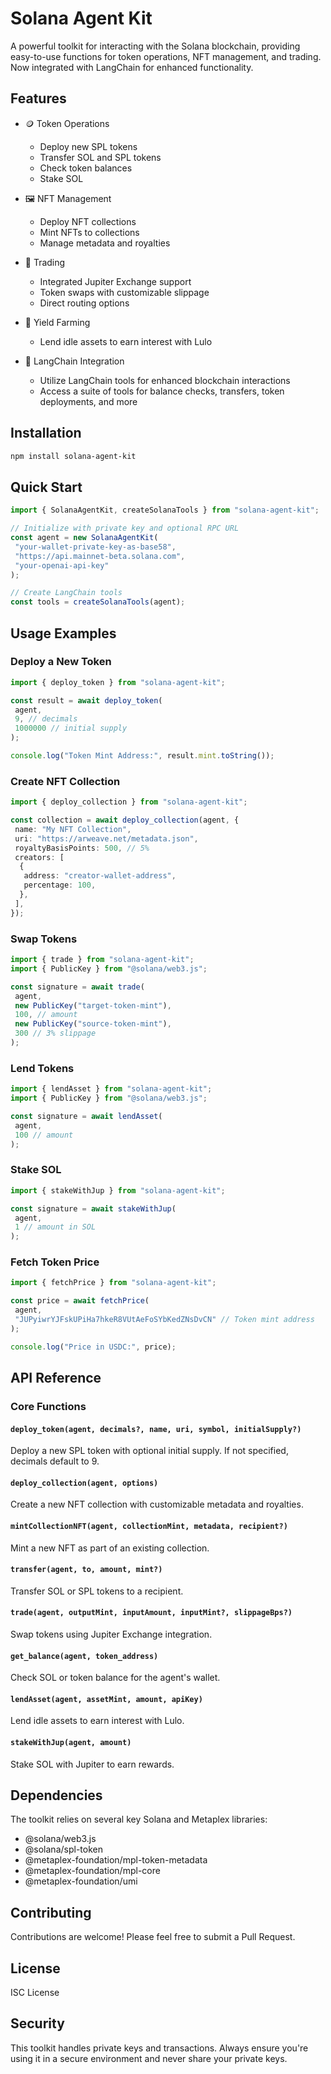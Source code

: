 # Solana Agent Kit

A powerful toolkit for interacting with the Solana blockchain, providing easy-to-use functions for token operations, NFT management, and trading. Now integrated with LangChain for enhanced functionality.

## Features

- 🪙 Token Operations

  - Deploy new SPL tokens
  - Transfer SOL and SPL tokens
  - Check token balances
  - Stake SOL

- 🖼️ NFT Management

  - Deploy NFT collections
  - Mint NFTs to collections
  - Manage metadata and royalties

- 💱 Trading

  - Integrated Jupiter Exchange support
  - Token swaps with customizable slippage
  - Direct routing options

- 🏦 Yield Farming

  - Lend idle assets to earn interest with Lulo

- 🔗 LangChain Integration
  - Utilize LangChain tools for enhanced blockchain interactions
  - Access a suite of tools for balance checks, transfers, token deployments, and more

## Installation

```bash
npm install solana-agent-kit
```

## Quick Start

```typescript
import { SolanaAgentKit, createSolanaTools } from "solana-agent-kit";

// Initialize with private key and optional RPC URL
const agent = new SolanaAgentKit(
 "your-wallet-private-key-as-base58",
 "https://api.mainnet-beta.solana.com",
 "your-openai-api-key"
);

// Create LangChain tools
const tools = createSolanaTools(agent);
```

## Usage Examples

### Deploy a New Token

```typescript
import { deploy_token } from "solana-agent-kit";

const result = await deploy_token(
 agent,
 9, // decimals
 1000000 // initial supply
);

console.log("Token Mint Address:", result.mint.toString());
```

### Create NFT Collection

```typescript
import { deploy_collection } from "solana-agent-kit";

const collection = await deploy_collection(agent, {
 name: "My NFT Collection",
 uri: "https://arweave.net/metadata.json",
 royaltyBasisPoints: 500, // 5%
 creators: [
  {
   address: "creator-wallet-address",
   percentage: 100,
  },
 ],
});
```

### Swap Tokens

```typescript
import { trade } from "solana-agent-kit";
import { PublicKey } from "@solana/web3.js";

const signature = await trade(
 agent,
 new PublicKey("target-token-mint"),
 100, // amount
 new PublicKey("source-token-mint"),
 300 // 3% slippage
);
```

### Lend Tokens

```typescript
import { lendAsset } from "solana-agent-kit";
import { PublicKey } from "@solana/web3.js";

const signature = await lendAsset(
 agent,
 100 // amount
);
```

### Stake SOL

```typescript
import { stakeWithJup } from "solana-agent-kit";

const signature = await stakeWithJup(
 agent,
 1 // amount in SOL
);
```

### Fetch Token Price

```typescript
import { fetchPrice } from "solana-agent-kit";

const price = await fetchPrice(
 agent,
 "JUPyiwrYJFskUPiHa7hkeR8VUtAeFoSYbKedZNsDvCN" // Token mint address
);

console.log("Price in USDC:", price);
```

## API Reference

### Core Functions

#### `deploy_token(agent, decimals?, name, uri, symbol, initialSupply?)`

Deploy a new SPL token with optional initial supply. If not specified, decimals default to 9.

#### `deploy_collection(agent, options)`

Create a new NFT collection with customizable metadata and royalties.

#### `mintCollectionNFT(agent, collectionMint, metadata, recipient?)`

Mint a new NFT as part of an existing collection.

#### `transfer(agent, to, amount, mint?)`

Transfer SOL or SPL tokens to a recipient.

#### `trade(agent, outputMint, inputAmount, inputMint?, slippageBps?)`

Swap tokens using Jupiter Exchange integration.

#### `get_balance(agent, token_address)`

Check SOL or token balance for the agent's wallet.

#### `lendAsset(agent, assetMint, amount, apiKey)`

Lend idle assets to earn interest with Lulo.

#### `stakeWithJup(agent, amount)`

Stake SOL with Jupiter to earn rewards.

## Dependencies

The toolkit relies on several key Solana and Metaplex libraries:

- @solana/web3.js
- @solana/spl-token
- @metaplex-foundation/mpl-token-metadata
- @metaplex-foundation/mpl-core
- @metaplex-foundation/umi

## Contributing

Contributions are welcome! Please feel free to submit a Pull Request.

## License

ISC License

## Security

This toolkit handles private keys and transactions. Always ensure you're using it in a secure environment and never share your private keys.
